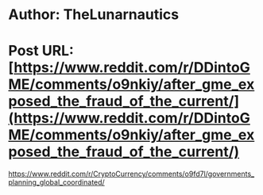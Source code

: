 # Author: TheLunarnautics
# Post URL: [https://www.reddit.com/r/DDintoGME/comments/o9nkiy/after_gme_exposed_the_fraud_of_the_current/](https://www.reddit.com/r/DDintoGME/comments/o9nkiy/after_gme_exposed_the_fraud_of_the_current/)


https://www.reddit.com/r/CryptoCurrency/comments/o9fd7l/governments_planning_global_coordinated/